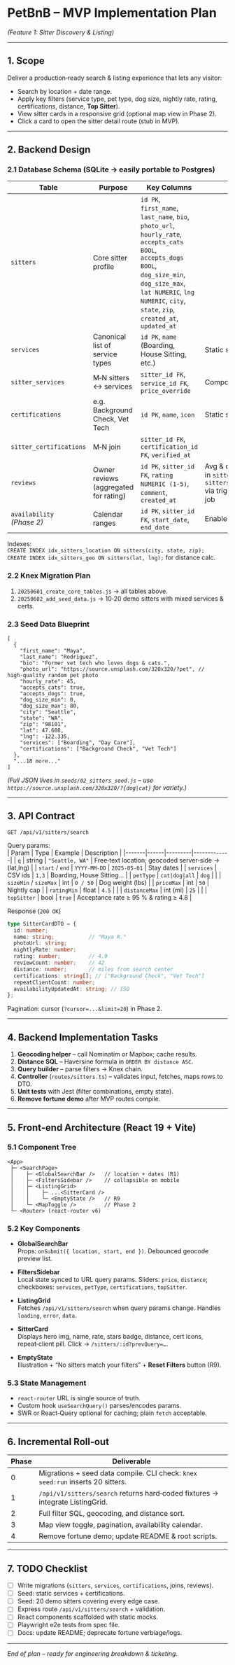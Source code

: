 # PetBnB – MVP Implementation Plan  
*(Feature 1: Sitter Discovery & Listing)*

---

## 1. Scope  
Deliver a production‑ready search & listing experience that lets any visitor:
* Search by location + date range.
* Apply key filters (service type, pet type, dog size, nightly rate, rating, certifications, distance, **Top Sitter**).
* View sitter cards in a responsive grid (optional map view in Phase 2).
* Click a card to open the sitter detail route (stub in MVP).

---

## 2. Backend Design  

### 2.1 Database Schema (SQLite → easily portable to Postgres)  
| Table | Purpose | Key Columns | Notes |
|-------|---------|-------------|-------|
| `sitters` | Core sitter profile | `id PK`, `first_name`, `last_name`, `bio`, `photo_url`, `hourly_rate`, `accepts_cats BOOL`, `accepts_dogs BOOL`, `dog_size_min`, `dog_size_max`, `lat NUMERIC`, `lng NUMERIC`, `city`, `state`, `zip`, `created_at`, `updated_at` |  |
| `services` | Canonical list of service types | `id PK`, `name` (Boarding, House Sitting, etc.) | Static seed |
| `sitter_services` | M‑N sitters ↔ services | `sitter_id FK`, `service_id FK`, `price_override` | Composite PK |
| `certifications` | e.g. Background Check, Vet Tech | `id PK`, `name`, `icon` | Static seed |
| `sitter_certifications` | M‑N join | `sitter_id FK`, `certification_id FK`, `verified_at` |  |
| `reviews` | Owner reviews (aggregated for rating) | `id PK`, `sitter_id FK`, `rating NUMERIC (1‑5)`, `comment`, `created_at` | Avg & count cached in `sitters.rating`, `sitters.review_count` via trigger or nightly job |
| `availability` *(Phase 2)* | Calendar ranges | `id PK`, `sitter_id FK`, `start_date`, `end_date` | Enables R1 / R2 |

Indexes:  
`CREATE INDEX idx_sitters_location ON sitters(city, state, zip);`  
`CREATE INDEX idx_sitters_geo ON sitters(lat, lng);` for distance calc.

### 2.2 Knex Migration Plan  
1. `20250601_create_core_tables.js` → all tables above.  
2. `20250602_add_seed_data.js` → 10‑20 demo sitters with mixed services & certs.  

### 2.3 Seed Data Blueprint  
```jsonc
[
  {
    "first_name": "Maya",
    "last_name": "Rodriguez",
    "bio": "Former vet tech who loves dogs & cats.",
    "photo_url": "https://source.unsplash.com/320x320/?pet", // high‑quality random pet photo
    "hourly_rate": 45,
    "accepts_cats": true,
    "accepts_dogs": true,
    "dog_size_min": 0,
    "dog_size_max": 80,
    "city": "Seattle",
    "state": "WA",
    "zip": "98101",
    "lat": 47.608,
    "lng": -122.335,
    "services": ["Boarding", "Day Care"],
    "certifications": ["Background Check", "Vet Tech"]
  },
  "...18 more..."
]
```
*(Full JSON lives in `seeds/02_sitters_seed.js` – use  
`https://source.unsplash.com/320x320/?{dog|cat}` for variety.)*

---

## 3. API Contract  

`GET /api/v1/sitters/search`  

Query params:  
| Param | Type | Example | Description |
|-------|------|---------|-------------|
| `q` | string | `"Seattle, WA"` | Free‑text location; geocoded server‑side → (lat,lng) |
| `start` / `end` | `YYYY‑MM‑DD` | `2025-05-01` | Stay dates |
| `services` | CSV ids | `1,3` | Boarding, House Sitting… |
| `petType` | `cat|dog|all` | `dog` |  |
| `sizeMin` / `sizeMax` | int | `0 / 50` | Dog weight (lbs) |
| `priceMax` | int | `50` | Nightly cap |
| `ratingMin` | float | `4.5` |  |
| `distanceMax` | int (mi) | `25` |  |
| `topSitter` | bool | `true` | Acceptance rate ≥ 95 % & rating ≥ 4.8 |

Response (`200 OK`)
```ts
type SitterCardDTO = {
  id: number;
  name: string;           // "Maya R."
  photoUrl: string;
  nightlyRate: number;
  rating: number;         // 4.9
  reviewCount: number;    // 42
  distance: number;       // miles from search center
  certifications: string[]; // ["Background Check", "Vet Tech"]
  repeatClientCount: number;
  availabilityUpdatedAt: string; // ISO
};
```

Pagination: cursor (`?cursor=...&limit=20`) in Phase 2.

---

## 4. Backend Implementation Tasks  

1. **Geocoding helper** – call Nominatim or Mapbox; cache results.  
2. **Distance SQL** – Haversine formula in `ORDER BY distance ASC`.  
3. **Query builder** – parse filters → Knex chain.  
4. **Controller** (`routes/sitters.ts`) – validates input, fetches, maps rows to DTO.  
5. **Unit tests** with Jest (filter combinations, empty state).  
6. **Remove fortune demo** after MVP routes compile.  

---

## 5. Front‑end Architecture (React 19 + Vite)  

### 5.1 Component Tree  
```
<App>
 ├─ <SearchPage>
 │    ├─ <GlobalSearchBar />   // location + dates (R1)
 │    ├─ <FiltersSidebar />    // collapsible on mobile
 │    ├─ <ListingGrid>
 │    │    ├─ ...<SitterCard />
 │    │    └─ <EmptyState />   // R9
 │    └─ <MapToggle />         // Phase 2
 └─ <Router> (react-router v6)
```

### 5.2 Key Components  

* **GlobalSearchBar**  
  Props: `onSubmit({ location, start, end })`. Debounced geocode preview list.  

* **FiltersSidebar**  
  Local state synced to URL query params. Sliders: `price`, `distance`; checkboxes: `services`, `petType`, `certifications`, `topSitter`.  

* **ListingGrid**  
  Fetches `/api/v1/sitters/search` when query params change. Handles `loading`, `error`, `data`.  

* **SitterCard**  
  Displays hero img, name, rate, stars badge, distance, cert icons, repeat‑client pill. Click → `/sitters/:id?prevQuery=…`.  

* **EmptyState**  
  Illustration + “No sitters match your filters” + **Reset Filters** button (R9).  

### 5.3 State Management  

* `react-router` URL is single source of truth.  
* Custom hook `useSearchQuery()` parses/encodes params.  
* SWR or React‑Query optional for caching; plain `fetch` acceptable.

---

## 6. Incremental Roll‑out  

| Phase | Deliverable |
|-------|-------------|
| 0 | Migrations + seed data compile. CLI check: `knex seed:run` inserts 20 sitters. |
| 1 | `/api/v1/sitters/search` returns hard‑coded fixtures → integrate ListingGrid. |
| 2 | Full filter SQL, geocoding, and distance sort. |
| 3 | Map view toggle, pagination, availability calendar. |
| 4 | Remove fortune demo; update README & root scripts. |

---

## 7. TODO Checklist  

- [ ] Write migrations (`sitters`, `services`, `certifications`, joins, reviews).  
- [ ] Seed: static services + certifications.  
- [ ] Seed: 20 demo sitters covering every edge case.  
- [ ] Express route `/api/v1/sitters/search` + validation.  
- [ ] React components scaffolded with static mocks.  
- [ ] Playwright e2e tests from spec file.  
- [ ] Docs: update README; deprecate fortune verbiage/logs.  

---

*End of plan – ready for engineering breakdown & ticketing.*
